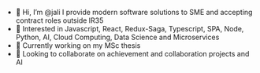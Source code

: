 - 👋 Hi, I’m @jali I provide modern software solutions to SME and accepting contract roles outside IR35
- 👀 Interested in Javascript, React, Redux-Saga, Typescript, SPA, Node, Python, AI, Cloud Computing, Data Science and Microservices
- 🌱 Currently working on my MSc thesis 
- 💞️ Looking to collaborate on achievement and collaboration projects and AI

<!---
jali/jali is a ✨ special ✨ repository because its `README.md` (this file) appears on your GitHub profile.
You can click the Preview link to take a look at your changes.
--->

